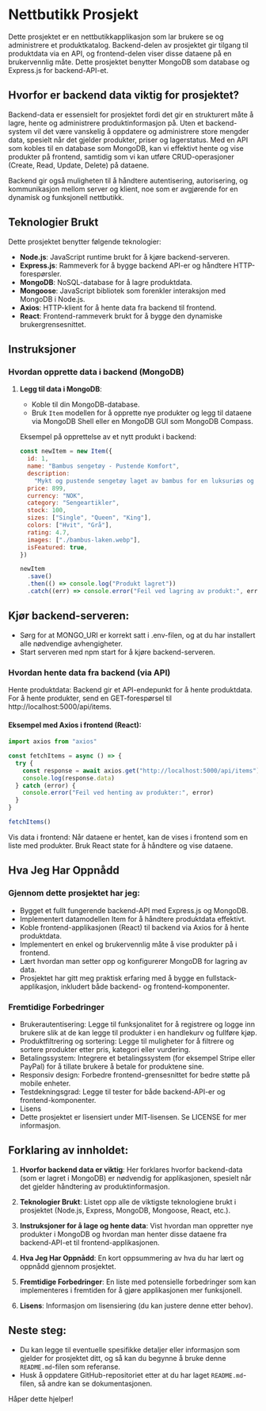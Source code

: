 # Nettbutikk Prosjekt

Dette prosjektet er en nettbutikkapplikasjon som lar brukere se og administrere et produktkatalog. Backend-delen av prosjektet gir tilgang til produktdata via en API, og frontend-delen viser disse dataene på en brukervennlig måte. Dette prosjektet benytter MongoDB som database og Express.js for backend-API-et.

## Hvorfor er backend data viktig for prosjektet?

Backend-data er essensielt for prosjektet fordi det gir en strukturert måte å lagre, hente og administrere produktinformasjon på. Uten et backend-system vil det være vanskelig å oppdatere og administrere store mengder data, spesielt når det gjelder produkter, priser og lagerstatus. Med en API som kobles til en database som MongoDB, kan vi effektivt hente og vise produkter på frontend, samtidig som vi kan utføre CRUD-operasjoner (Create, Read, Update, Delete) på dataene.

Backend gir også muligheten til å håndtere autentisering, autorisering, og kommunikasjon mellom server og klient, noe som er avgjørende for en dynamisk og funksjonell nettbutikk.

## Teknologier Brukt

Dette prosjektet benytter følgende teknologier:

- **Node.js**: JavaScript runtime brukt for å kjøre backend-serveren.
- **Express.js**: Rammeverk for å bygge backend API-er og håndtere HTTP-forespørsler.
- **MongoDB**: NoSQL-database for å lagre produktdata.
- **Mongoose**: JavaScript bibliotek som forenkler interaksjon med MongoDB i Node.js.
- **Axios**: HTTP-klient for å hente data fra backend til frontend.
- **React**: Frontend-rammeverk brukt for å bygge den dynamiske brukergrensesnittet.

## Instruksjoner

### Hvordan opprette data i backend (MongoDB)

1. **Legg til data i MongoDB**:

   - Koble til din MongoDB-database.
   - Bruk `Item` modellen for å opprette nye produkter og legg til dataene via MongoDB Shell eller en MongoDB GUI som MongoDB Compass.

   Eksempel på opprettelse av et nytt produkt i backend:

   ```javascript
   const newItem = new Item({
     id: 1,
     name: "Bambus sengetøy - Pustende Komfort",
     description:
       "Mykt og pustende sengetøy laget av bambus for en luksuriøs og temperaturregulerende søvnopplevelse.",
     price: 899,
     currency: "NOK",
     category: "Sengeartikler",
     stock: 100,
     sizes: ["Single", "Queen", "King"],
     colors: ["Hvit", "Grå"],
     rating: 4.7,
     images: ["./bambus-laken.webp"],
     isFeatured: true,
   })

   newItem
     .save()
     .then(() => console.log("Produkt lagret"))
     .catch((err) => console.error("Feil ved lagring av produkt:", err))
   ```

## Kjør backend-serveren:

- Sørg for at MONGO_URI er korrekt satt i .env-filen, og at du har installert alle nødvendige avhengigheter.
- Start serveren med npm start for å kjøre backend-serveren.

### Hvordan hente data fra backend (via API)

Hente produktdata: Backend gir et API-endepunkt for å hente produktdata. For å hente produkter, send en GET-forespørsel til http://localhost:5000/api/items.

#### Eksempel med Axios i frontend (React):

```javascript
import axios from "axios"

const fetchItems = async () => {
  try {
    const response = await axios.get("http://localhost:5000/api/items")
    console.log(response.data)
  } catch (error) {
    console.error("Feil ved henting av produkter:", error)
  }
}

fetchItems()
```

Vis data i frontend: Når dataene er hentet, kan de vises i frontend som en liste med produkter. Bruk React state for å håndtere og vise dataene.

## Hva Jeg Har Oppnådd

### Gjennom dette prosjektet har jeg:

- Bygget et fullt fungerende backend-API med Express.js og MongoDB.
- Implementert datamodellen Item for å håndtere produktdata effektivt.
- Koble frontend-applikasjonen (React) til backend via Axios for å hente produktdata.
- Implementert en enkel og brukervennlig måte å vise produkter på i frontend.
- Lært hvordan man setter opp og konfigurerer MongoDB for lagring av data.
- Prosjektet har gitt meg praktisk erfaring med å bygge en fullstack-applikasjon, inkludert både backend- og frontend-komponenter.

### Fremtidige Forbedringer

- Brukerautentisering: Legge til funksjonalitet for å registrere og logge inn brukere slik at de kan legge til produkter i en handlekurv og fullføre kjøp.
- Produktfiltrering og sortering: Legge til muligheter for å filtrere og sortere produkter etter pris, kategori eller vurdering.
- Betalingssystem: Integrere et betalingssystem (for eksempel Stripe eller PayPal) for å tillate brukere å betale for produktene sine.
- Responsiv design: Forbedre frontend-grensesnittet for bedre støtte på mobile enheter.
- Testdekningsgrad: Legge til tester for både backend-API-er og frontend-komponenter.
- Lisens
- Dette prosjektet er lisensiert under MIT-lisensen. Se LICENSE for mer informasjon.

## Forklaring av innholdet:

1. **Hvorfor backend data er viktig**: Her forklares hvorfor backend-data (som er lagret i MongoDB) er nødvendig for applikasjonen, spesielt når det gjelder håndtering av produktinformasjon.
2. **Teknologier Brukt**: Listet opp alle de viktigste teknologiene brukt i prosjektet (Node.js, Express, MongoDB, Mongoose, React, etc.).

3. **Instruksjoner for å lage og hente data**: Vist hvordan man oppretter nye produkter i MongoDB og hvordan man henter disse dataene fra backend-API-et til frontend-applikasjonen.

4. **Hva Jeg Har Oppnådd**: En kort oppsummering av hva du har lært og oppnådd gjennom prosjektet.

5. **Fremtidige Forbedringer**: En liste med potensielle forbedringer som kan implementeres i fremtiden for å gjøre applikasjonen mer funksjonell.

6. **Lisens**: Informasjon om lisensiering (du kan justere denne etter behov).

## Neste steg:

- Du kan legge til eventuelle spesifikke detaljer eller informasjon som gjelder for prosjektet ditt, og så kan du begynne å bruke denne `README.md`-filen som referanse.
- Husk å oppdatere GitHub-repositoriet etter at du har laget `README.md`-filen, så andre kan se dokumentasjonen.

Håper dette hjelper!
